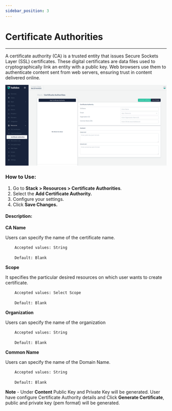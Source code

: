 ```yaml
---
sidebar_position: 3
---
```


# Certificate Authorities

---

A certificate authority (CA) is a trusted entity that issues Secure Sockets Layer (SSL) certificates. These digital certificates are data files used to cryptographically link an entity with a public key. Web browsers use them to authenticate content sent from web servers, ensuring trust in content delivered online.

![certificate_auth](/img/platform/v7/docs/certificate_auth.png)

### How to Use:

1. Go to **Stack > Resources  > Certificate Authorities**.
2. Select the **Add Certificate Authority.**
3. Configure your settings. 
4. Click **Save Changes.**

#### Description:

**CA Name**

Users can specify the name of the certificate name.

```
    Accepted values: String

    Default: Blank 
```


**Scope**

It specifies the particular desired resources on which user wants to create certificate. 

```
    Accepted values: Select Scope

    Default: Blank 
```


**Organization**

Users can specify the name of the organization 

```
    Accepted values: String

    Default: Blank 
```


**Common Name**

Users can specify the name of the Domain Name. 

```
    Accepted values: String

    Default: Blank 
```


**Note** - Under **Content** Public Key and Private Key will be generated. User have configure Certificate Authority details and Click **Generate Certificate**, public and private key (pem format) will be generated.
